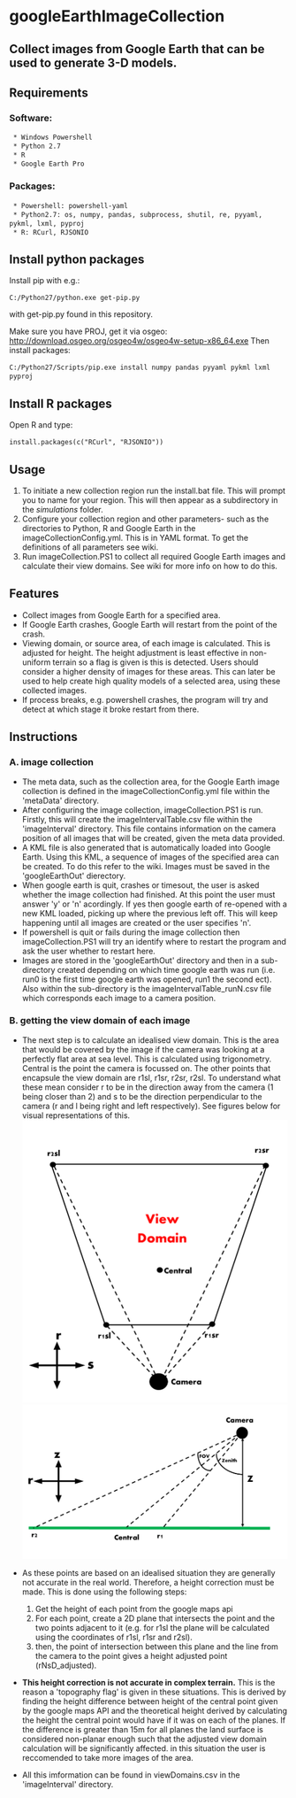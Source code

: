 # googleEarthImageCollection
Collect images from Google Earth that can be used to generate 3-D models.
---

## Requirements
### Software:
     * Windows Powershell
     * Python 2.7
     * R 
     * Google Earth Pro
### Packages:
     * Powershell: powershell-yaml
     * Python2.7: os, numpy, pandas, subprocess, shutil, re, pyyaml, pykml, lxml, pyproj
     * R: RCurl, RJSONIO
     
## Install python packages
Install pip with e.g.:
```
C:/Python27/python.exe get-pip.py
```
with get-pip.py found in this repository.

Make sure you have PROJ, get it via osgeo: http://download.osgeo.org/osgeo4w/osgeo4w-setup-x86_64.exe
Then install packages:

```
C:/Python27/Scripts/pip.exe install numpy pandas pyyaml pykml lxml pyproj
 ```
 
## Install R packages
Open R and type:
```
install.packages(c("RCurl", "RJSONIO"))
```
   
## Usage
1. To initiate a new collection region run the install.bat file. This will prompt you to name for your region. This will 
   then appear as a subdirectory in the *simulations* folder.
2. Configure your collection region and other parameters- such as the directories to Python, R and Google Earth in the 
   imageCollectionConfig.yml. This is in YAML format. To get the definitions of all parameters see wiki.
3. Run imageCollection.PS1 to collect all required Google Earth images and calculate their view domains. See wiki for more info on how to do this.

## Features
* Collect images from Google Earth for a specified area.
* If Google Earth crashes, Google Earth will restart from the point of the crash.
* Viewing domain, or source area, of each image is calculated. This is adjusted for height. The height adjustment is least effective in non-uniform terrain so a flag is given is this is detected. Users should consider a higher density of images for these areas. This can later be used to help create high quality models of a selected area, using these collected images.  
* If process breaks, e.g. powershell crashes, the program will try and detect at which stage it broke restart from there.

## Instructions
### A. image collection
- The meta data, such as the collection area, for the Google Earth image collection is defined in the imageCollectionConfig.yml file within the 'metaData' directory.   
- After configuring the image collection, imageCollection.PS1 is run. Firstly, this will create the imageIntervalTable.csv file within the 'imageInterval' directory. This file contains information on the camera position of all images that will be created, given the meta data provided.
- A KML file is also generated that is automatically loaded into Google Earth. Using this KML, a sequence of images of the specified area can be created. To do this refer to the wiki. Images must be saved in the 'googleEarthOut' dierectory.
- When google earth is quit, crashes or timesout, the user is asked whether the image collection had finished. At this point the user must answer 'y' or 'n' acordingly. If yes then google earth of re-opened with a new KML loaded, picking up where the previous left off. This will keep happening until all images are created or the user specifies 'n'.
- If powershell is quit or fails during the image collection then imageCollection.PS1 will try an identify where to restart the program and ask the user whether to restart here. 
- Images are stored in the 'googleEarthOut' directory and then in a sub-directory created depending on which time google earth was run (i.e. run0 is the first time google earth was opened, run1 the second ect). Also within the sub-directory is the imageIntervalTable_runN.csv file which corresponds each image to a camera position.

### B. getting the view domain of each image 
- The next step is to calculate an idealised view domain. This is the area that would be covered by the image if the camera was looking at a perfectly flat area at sea level. This is calculated using trigonometry. Central is the point the camera is focussed on. The other points that encapsule the view domain are r1sl, r1sr, r2sr, r2sl. To understand what these mean consider r to be in the direction away from the camera (1 being closer than 2) and s to be the direction perpendicular to the camera (r and l being right and left respectively). See figures below for visual representations of this.  
![alt text](images/viewDomCalc1.png)
![alt text](images/viewDomCalc2.png)

- As these points are based on an idealised situation they are generally not accurate in the real world. Therefore, a height correction must be made. This is done using the following steps:
  1. Get the height of each point from the google maps api 
  2. For each point, create a 2D plane that intersects the point and the two points adjacent to it (e.g. for r1sl the plane will be calculated using the coordinates of r1sl, r1sr and r2sl).
  3. then, the point of intersection between this plane and the line from the camera to the point gives a height adjusted point (rNsD_adjusted).
- **This height correction is not accurate in complex terrain.** This is the reason a 'topography flag' is given in these situations. This is derived by finding the height difference between height of the central point given by the google maps API and the theoretical height derived by calculating the height the central point would have if it was on each of the planes. If the difference is greater than 15m for all planes the land surface is considered non-planar enough such that the adjusted view domain calculation will be significantly affected. in this situation the user is reccomended to take more images of the area.
- All this imformation can be found in viewDomains.csv in the 'imageInterval' directory. 
